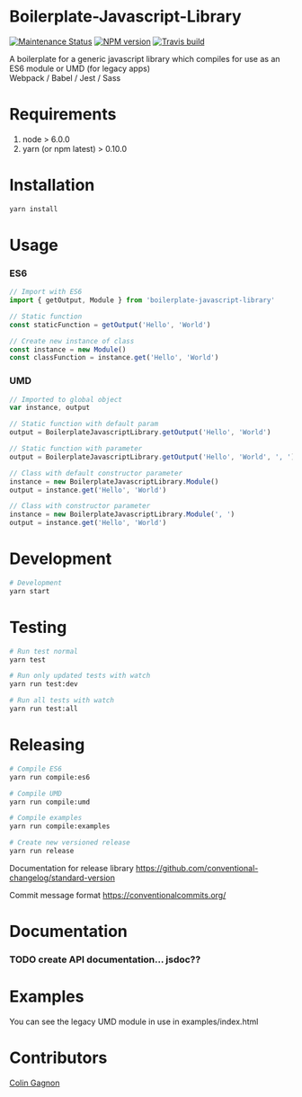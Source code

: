 # Boilerplate-Javascript-Library
[![Maintenance Status][status-image]][status-url] [![NPM version][npm-image]][npm-url] [![Travis build][travis-image]][travis-url]

A boilerplate for a generic javascript library which compiles for use as an ES6 module or UMD (for legacy apps)  
Webpack / Babel / Jest / Sass

# Requirements
1) node > 6.0.0
2) yarn (or npm latest) > 0.10.0

# Installation
```bash
yarn install
```

# Usage

### ES6
```javascript
// Import with ES6 
import { getOutput, Module } from 'boilerplate-javascript-library'

// Static function
const staticFunction = getOutput('Hello', 'World')

// Create new instance of class
const instance = new Module()
const classFunction = instance.get('Hello', 'World')
```

### UMD
```javascript
// Imported to global object
var instance, output

// Static function with default param
output = BoilerplateJavascriptLibrary.getOutput('Hello', 'World')

// Static function with parameter
output = BoilerplateJavascriptLibrary.getOutput('Hello', 'World', ', ')

// Class with default constructor parameter
instance = new BoilerplateJavascriptLibrary.Module()
output = instance.get('Hello', 'World')

// Class with constructor parameter
instance = new BoilerplateJavascriptLibrary.Module(', ')
output = instance.get('Hello', 'World')
```

# Development
```bash
# Development
yarn start
```

# Testing
```bash
# Run test normal
yarn test

# Run only updated tests with watch
yarn run test:dev

# Run all tests with watch
yarn run test:all 
```

# Releasing
```bash
# Compile ES6
yarn run compile:es6

# Compile UMD
yarn run compile:umd

# Compile examples
yarn run compile:examples

# Create new versioned release
yarn run release
```
Documentation for release library
https://github.com/conventional-changelog/standard-version

Commit message format
https://conventionalcommits.org/

# Documentation
### TODO create API documentation... jsdoc??

# Examples
You can see the legacy UMD module in use in examples/index.html

# Contributors
[Colin Gagnon][admin]

[admin]: https://github.com/colingagnon

[status-image]: https://img.shields.io/badge/status-maintained-brightgreen.svg
[status-url]: https://github.com/techcoop/boilerplate-javascript-library

[npm-image]: https://img.shields.io/npm/v/boilerplate-javascript-library.svg
[npm-url]: https://www.npmjs.com/package/boilerplate-javascript-library

[travis-image]: https://travis-ci.org/techcoop/boilerplate-javascript-library.svg?branch=master
[travis-url]: https://travis-ci.org/techcoop/boilerplate-javascript-library

[license-image]: https://img.shields.io/badge/license-MIT-blue.svg
[license-url]: https://raw.githubusercontent.com/techcoop/boilerplate-javascript-library/master/LICENSE

